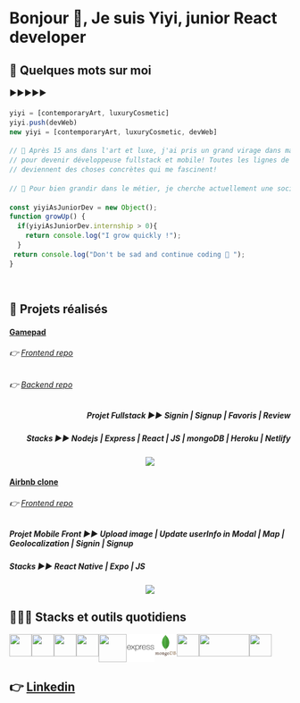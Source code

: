 <h1 align="left">Bonjour 🌈, Je suis Yiyi, junior React developer</h1>

<h2>👀 Quelques mots sur moi</h2>

<h4>▶︎▶︎▶︎▶︎▶︎</h4>
  
```javascript
yiyi = [contemporaryArt, luxuryCosmetic]
yiyi.push(devWeb)
new yiyi = [contemporaryArt, luxuryCosmetic, devWeb]

// 🚀 Après 15 ans dans l'art et luxe, j'ai pris un grand virage dans ma vie: apprendre à coder    
// pour devenir développeuse fullstack et mobile! Toutes les lignes de code
// deviennent des choses concrètes qui me fascinent!

// 🌱 Pour bien grandir dans le métier, je cherche actuellement une société pour m'adopter 🍎

const yiyiAsJuniorDev = new Object();
function growUp() {
  if(yiyiAsJuniorDev.internship > 0){
    return console.log("I grow quickly !");
  }
 return console.log("Don't be sad and continue coding 💪 ");
}

```
<br/>


<h2> 👀 Projets réalisés</h2>
	
#### [Gamepad](https://my-projet-gamepad.netlify.app/)
###### 👉 [Frontend repo](https://github.com/Yiyi41/GamePad-frontend)
###### 👉 [Backend repo](https://github.com/Yiyi41/GamePad-backend)
*<h5 align="right">Projet Fullstack ▶︎▶︎ Signin | Signup | Favoris | Review</h5>*
*<h5 align="right">Stacks ▶︎▶︎ Nodejs | Express | React | JS | mongoDB | Heroku | Netlify  </h5>*

	
	
<p align="center" >
<img align="center" width="900" src="https://res.cloudinary.com/dps4zteie/image/upload/v1654034764/ezgif.com-gif-maker_2_xi6t94.gif"/>
</p>     
   
   


#### [Airbnb clone](https://expo.dev/@yiyi41/NavApp?serviceType=classic&distribution=expo-go)
###### 👉 [Frontend repo](https://github.com/Yiyi41/Airbnb)
*<h5 align="left">Projet Mobile Front ▶︎▶︎ Upload image | Update userInfo in Modal | Map | Geolocalization | Signin | Signup</h5>*
*<h5 align="left">Stacks ▶︎▶︎ React Native | Expo | JS  </h5>*</p>


<p align="center" >
<img align="center" width="300" src="https://res.cloudinary.com/dps4zteie/image/upload/v1654269436/airbnb-demo_mi4tno.gif"/>
  
  
  
  

	
<h2>👩🏻‍💻 Stacks et outils quotidiens</h2>    
 
<p>
<img align="left" width="40" height="40" src="https://cdn.jsdelivr.net/gh/devicons/devicon/icons/react/react-original.svg"/>
<img align="left" width="40" height="40" src="https://cdn.jsdelivr.net/gh/devicons/devicon/icons/javascript/javascript-original.svg" />
<img align="left" width="40" height="40" src="https://cdn.jsdelivr.net/gh/devicons/devicon/icons/html5/html5-original-wordmark.svg" />
<img align="left" width="40" height="40" src="https://cdn.jsdelivr.net/gh/devicons/devicon/icons/css3/css3-original-wordmark.svg" />
<img align="left" width="50" height="50" src="https://cdn.jsdelivr.net/gh/devicons/devicon/icons/nodejs/nodejs-original-wordmark.svg" />
<img align="left" width="50" height="50" src="https://raw.githubusercontent.com/devicons/devicon/master/icons/express/express-original-wordmark.svg"  />
<img align="left" width="40" height="40" src="https://raw.githubusercontent.com/devicons/devicon/master/icons/mongodb/mongodb-original-wordmark.svg" />
<img align="left" width="40" height="40" src="https://cdn.jsdelivr.net/gh/devicons/devicon/icons/heroku/heroku-plain-wordmark.svg" />         
<img align="left" width="90" height="40" src="https://flaviocopes.com/netlify/netlify-logo.png" />
<img align="left" width="40" height="40" src="https://www.vectorlogo.zone/logos/getpostman/getpostman-icon.svg" />
	</p><br/>

<br/>
<br/>

## 👉 [Linkedin](https://www.linkedin.com/in/yiyi-plantinet/)

  


